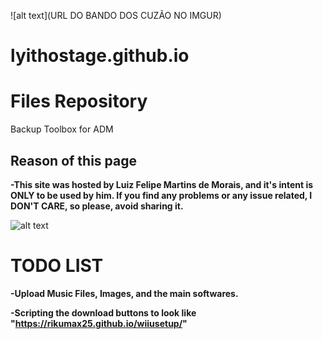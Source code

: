 ![alt text](URL DO BANDO DOS CUZÃO NO IMGUR)

# lyithostage.github.io
# Files Repository
Backup Toolbox for ADM

## Reason of this page

**-This site was hosted by Luiz Felipe Martins de Morais, and it's intent is ONLY to be used by him. If you find any problems or any issue related, I DON'T CARE, so please, avoid sharing it.**


![alt text](https://images.duckduckgo.com/iu/?u=https%3A%2F%2Fs-media-cache-ak0.pinimg.com%2F736x%2F4c%2Fce%2Faf%2F4cceaf9e47adf6472241be59bf621556.jpg&f=1)


   # TODO LIST

**-Upload Music Files, Images, and the main softwares.**

**-Scripting the download buttons to look like "https://rikumax25.github.io/wiiusetup/"** 
